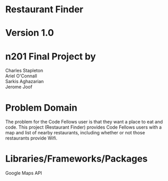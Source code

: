 # Restaurant Finder
# Version 1.0

# n201 Final Project by
Charles Stapleton  
Ariel O'Connall  
Sarkis Aghazarian  
Jerome Joof  

# Problem Domain
The problem for the Code Fellows user is that they want a place to eat and code. This project (Restaurant Finder) provides Code Fellows users with a map and list of nearby restaurants, including whether or not those restaurants provide Wifi.

# Libraries/Frameworks/Packages
Google Maps API
